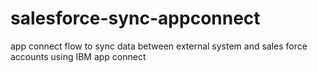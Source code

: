 # salesforce-sync-appconnect
app connect flow to sync data between external system and sales force accounts using IBM app connect 
